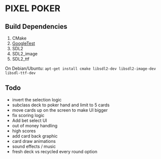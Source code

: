 # PIXEL POKER

## Build Dependencies
1. CMake
2. [GoogleTest](https://github.com/google/googletest)
3. SDL2
4. SDL2_image
5. SDL2_ttf

On Debian/Ubuntu: `apt-get install cmake libsdl2-dev libsdl2-image-dev libsdl-ttf-dev`

## Todo
 - invert the selection logic
 - subclass deck to poker hand and limit to 5 cards
 - move cards up on the screen to make UI bigger
 - fix scoring logic
 - Add bet select UI
 - out of money handling
 - high scores
 - add card back graphic
 - card draw animations
 - sound effects / music
 - fresh deck vs recycled every round option